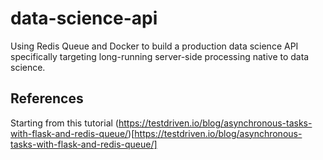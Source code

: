 # data-science-api
Using Redis Queue and Docker to build a production data science API specifically targeting long-running server-side processing native to data science.

## References
Starting from this tutorial (https://testdriven.io/blog/asynchronous-tasks-with-flask-and-redis-queue/)[https://testdriven.io/blog/asynchronous-tasks-with-flask-and-redis-queue/]

